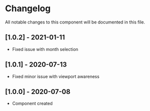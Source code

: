 # Changelog
All notable changes to this component will be documented in this file.

## [1.0.2] - 2021-01-11
- Fixed issue with month selection

## [1.0.1] - 2020-07-13
- Fixed minor issue with viewport awareness

## [1.0.0] - 2020-07-08
- Component created
